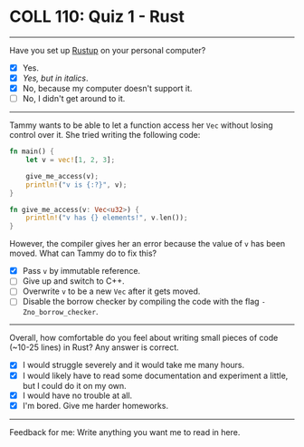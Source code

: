 # COLL 110: Quiz 1 - Rust

---

Have you set up [Rustup](https://rustup.rs/) on your personal computer?

- [x] Yes.
- [x] _Yes, but in italics_.
- [x] No, because my computer doesn't support it.
- [ ] No, I didn't get around to it.

---

Tammy wants to be able to let a function access her `Vec` without losing control over it.
She tried writing the following code:

```rust
fn main() {
    let v = vec![1, 2, 3];

    give_me_access(v);
    println!("v is {:?}", v);
}

fn give_me_access(v: Vec<u32>) {
    println!("v has {} elements!", v.len());
}
```

However, the compiler gives her an error because the value of `v` has been moved.
What can Tammy do to fix this?

- [x] Pass `v` by immutable reference.
- [ ] Give up and switch to C++.
- [ ] Overwrite `v` to be a new `Vec` after it gets moved.
- [ ] Disable the borrow checker by compiling the code with the flag `-Zno_borrow_checker`.

---

Overall, how comfortable do you feel about writing small pieces of code (~10-25 lines) in Rust?
Any answer is correct.

- [x] I would struggle severely and it would take me many hours.
- [x] I would likely have to read some documentation and experiment a little, but I could do it on
      my own.
- [x] I would have no trouble at all.
- [x] I'm bored.
      Give me harder homeworks.

---

Feedback for me: Write anything you want me to read in here.
